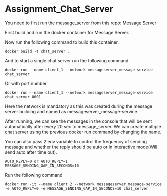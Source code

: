 # Assignment_Chat_Server

You need to first run the message_server from this repo:
[Message Server](https://github.com/ShehabAhmedSayem/Assignmet_Message_Server)

First build and run the docker container for Message Server.

Now run the following command to build this container.
```
docker build -t chat_server .
```
And to start a single chat server run the following command
```
docker run --name client_1 --network messageserver_message-service chat_server
```
Or with port number
```
docker run --name client_1 --network messageserver_message-service chat_server 8001
```

Here the network is mandatory as this was created during the message server building and named as messageserver_message-service.

After running, we can see the messages in the console that will be sent automatically after every 20 sec to message_server.
We can create multiple chat server using the previous docker run command by changing the name.

You can also pass 2 env variable to control the frequency of sending message and whether the reply should be auto or in interactive mode(Will send auto after time out). 
```
AUTO_REPLY=0 or AUTO_REPLY=1 
MESSAGE_SENDING_GAP_IN_SECONDS=10 
```
Run the following command

```
docker run -it --name client_2 --network messageserver_message-service -e AUTO_REPLY=0 -e MESSAGE_SENDING_GAP_IN_SECONDS=10 chat_server
```
